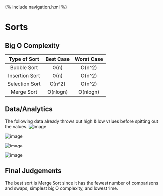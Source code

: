 {% include navigation.html %}

# Sorts 

## Big O Complexity
| Type of Sort | Best Case | Worst Case | 
| :----------: | :-------: | :--------: | 
| Bubble Sort | O(n) | O(n^2) | 
| Insertion Sort | O(n) | O(n^2) | 
| Selection Sort | O(n^2) | O(n^2) | 
| Merge Sort | O(nlogn) | O(nlogn) | 

## Data/Analytics 
The following data already throws out high & low values before spitting out the values.
![image](https://user-images.githubusercontent.com/89210546/161578291-0cc25bae-b181-4ae7-819f-85cefee3a34b.png)

![image](https://user-images.githubusercontent.com/89210546/161578326-b6003d99-15f5-45d9-9d54-6afe7c6e072a.png)

![image](https://user-images.githubusercontent.com/89210546/161578340-a15acfaa-9d51-4b6d-b683-1eeb7e4eb98a.png)

![image](https://user-images.githubusercontent.com/89210546/161578354-1ddd6075-3082-499e-8cb7-8967aabb45c7.png)

## Final Judgements
The best sort is Merge Sort since it has the fewest number of comparisons and swaps, simplest big O complexity, and lowest time.  
